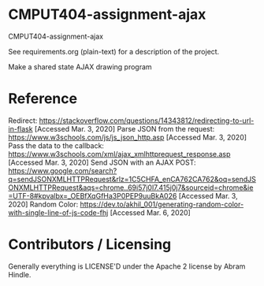 CMPUT404-assignment-ajax
==============================

CMPUT404-assignment-ajax

See requirements.org (plain-text) for a description of the project.

Make a shared state AJAX drawing program

Reference
=========
Redirect: 
https://stackoverflow.com/questions/14343812/redirecting-to-url-in-flask [Accessed Mar. 3, 2020]
Parse JSON from the request:
https://www.w3schools.com/js/js_json_http.asp [Accessed Mar. 3, 2020]
Pass the data to the callback:
https://www.w3schools.com/xml/ajax_xmlhttprequest_response.asp [Accessed Mar. 3, 2020]
Send JSON with an AJAX POST:
https://www.google.com/search?q=sendJSONXMLHTTPRequest&rlz=1C5CHFA_enCA762CA762&oq=sendJSONXMLHTTPRequest&aqs=chrome..69i57j0l7.415j0j7&sourceid=chrome&ie=UTF-8#kpvalbx=_OEBfXqGfHa3P0PEP9uuBkA026 [Accessed Mar. 3, 2020]
Random Color:
https://dev.to/akhil_001/generating-random-color-with-single-line-of-js-code-fhj [Accessed Mar. 6, 2020]

Contributors / Licensing
========================

Generally everything is LICENSE'D under the Apache 2 license by Abram Hindle.


